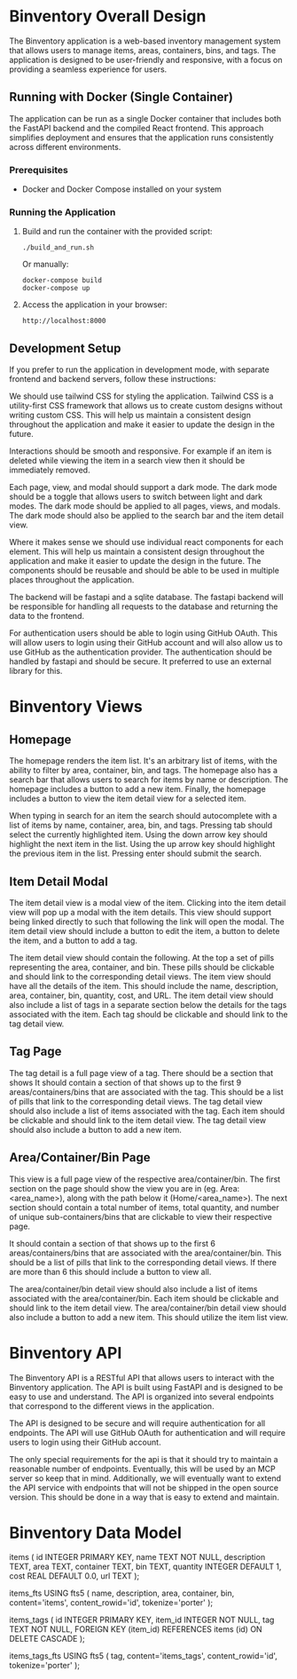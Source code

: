 Binventory Overall Design
========================
The Binventory application is a web-based inventory management system that allows users to manage items, areas, containers, bins, and tags. The application is designed to be user-friendly and responsive, with a focus on providing a seamless experience for users.

## Running with Docker (Single Container)

The application can be run as a single Docker container that includes both the FastAPI backend and the compiled React frontend. This approach simplifies deployment and ensures that the application runs consistently across different environments.

### Prerequisites
- Docker and Docker Compose installed on your system

### Running the Application

1. Build and run the container with the provided script:
   ```
   ./build_and_run.sh
   ```

   Or manually:
   ```
   docker-compose build
   docker-compose up
   ```

2. Access the application in your browser:
   ```
   http://localhost:8000
   ```

## Development Setup

If you prefer to run the application in development mode, with separate frontend and backend servers, follow these instructions:

We should use tailwind CSS for styling the application. Tailwind CSS is a utility-first CSS framework that allows us to create custom designs without writing custom CSS. This will help us maintain a consistent design throughout the application and make it easier to update the design in the future.

Interactions should be smooth and responsive. For example if an item is deleted while viewing the item in a search view then it should be immediately removed. 

Each page, view, and modal should support a dark mode. The dark mode should be a toggle that allows users to switch between light and dark modes. The dark mode should be applied to all pages, views, and modals. The dark mode should also be applied to the search bar and the item detail view. 

Where it makes sense we should use individual react components for each element. This will help us maintain a consistent design throughout the application and make it easier to update the design in the future. The components should be reusable and should be able to be used in multiple places throughout the application.

The backend will be fastapi and a sqlite database. The fastapi backend will be responsible for handling all requests to the database and returning the data to the frontend. 

For authentication users should be able to login using GitHub OAuth. This will allow users to login using their GitHub account and will also allow us to use GitHub as the authentication provider. The authentication should be handled by fastapi and should be secure. It preferred to use an external library for this.

Binventory Views
========================

## Homepage

The homepage renders the item list. It's an arbitrary list of items, with the ability to filter by area, container, bin, and tags. The homepage also has a search bar that allows users to search for items by name or description. The homepage includes a button to add a new item. Finally, the homepage includes a button to view the item detail view for a selected item. 

When typing in search for an item the search should autocomplete with a list of items by name, container, area, bin, and tags. Pressing tab should select the currently highlighted item. Using the down arrow key should highlight the next item in the list. Using the up arrow key should highlight the previous item in the list. Pressing enter should submit the search.

## Item Detail Modal
The item detail view is a modal view of the item. Clicking into the item detail view will pop up a modal with the item details. This view should support being linked directly to such that following the link will open the modal. The item detail view should include a button to edit the item, a button to delete the item, and a button to add a tag. 

The item detail view should contain the following. At the top a set of pills representing the area, container, and bin. These pills should be clickable and should link to the corresponding detail views. The item view should have all the details of the item. This should include the name, description, area, container, bin, quantity, cost, and URL. The item detail view should also include a list of tags in a separate section below the details for the tags associated with the item. Each tag should be clickable and should link to the tag detail view.

## Tag Page
The tag detail is a full page view of a tag. There should be a section that shows It should contain a section of that shows up to the first 9 areas/containers/bins that are associated with the tag. This should be a list of pills that link to the corresponding detail views. The tag detail view should also include a list of items associated with the tag. Each item should be clickable and should link to the item detail view. The tag detail view should also include a button to add a new item.

## Area/Container/Bin Page
This view is a full page view of the respective area/container/bin. The first section on the page should show the view you are in (eg. Area: <area_name>), along with the path below it (Home/<area_name>). The next section should contain a total number of items, total quantity, and number of unique sub-containers/bins that are clickable to view their respective page.

It should contain a section of that shows up to the first 6 areas/containers/bins that are associated with the area/container/bin. This should be a list of pills that link to the corresponding detail views. If there are more than 6 this should include a button to view all.

The area/container/bin detail view should also include a list of items associated with the area/container/bin. Each item should be clickable and should link to the item detail view. The area/container/bin detail view should also include a button to add a new item. This should utilize the item list view.

Binventory API
========================
The Binventory API is a RESTful API that allows users to interact with the Binventory application. The API is built using FastAPI and is designed to be easy to use and understand. The API is organized into several endpoints that correspond to the different views in the application.

The API is designed to be secure and will require authentication for all endpoints. The API will use GitHub OAuth for authentication and will require users to login using their GitHub account. 

The only special requirements for the api is that it should try to maintain a reasonable number of endpoints. Eventually, this will be used by an MCP server so keep that in mind. Additionally, we will eventually want to extend the API service with endpoints that will not be shipped in the open source version. This should be done in a way that is easy to extend and maintain.

Binventory Data Model
========================

items (
    id INTEGER PRIMARY KEY,
    name TEXT NOT NULL,
    description TEXT,
    area TEXT,
    container TEXT,
    bin TEXT,
    quantity INTEGER DEFAULT 1,
    cost REAL DEFAULT 0.0,
    url TEXT
);

items_fts USING fts5 (
    name, 
    description,
    area,
    container, 
    bin,
    content='items', 
    content_rowid='id',
    tokenize='porter'
);

items_tags (
    id INTEGER PRIMARY KEY,
    item_id INTEGER NOT NULL,
    tag TEXT NOT NULL,
    FOREIGN KEY (item_id) REFERENCES items (id) ON DELETE CASCADE
);

items_tags_fts USING fts5 (
    tag,
    content='items_tags',
    content_rowid='id',
    tokenize='porter'
);